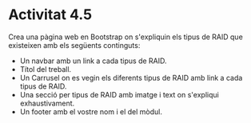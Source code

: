 # Activitat 4.5

Crea una pàgina web en Bootstrap on s'expliquin els tipus de RAID que existeixen amb els següents continguts:

- Un navbar amb un link a cada tipus de RAID.
- Títol del treball.
- Un Carrusel on es vegin els diferents tipus de RAID amb link a cada tipus de RAID.
- Una secció per tipus de RAID amb imatge i text on s'expliqui exhaustivament.
- Un footer amb el vostre nom i el del mòdul.
